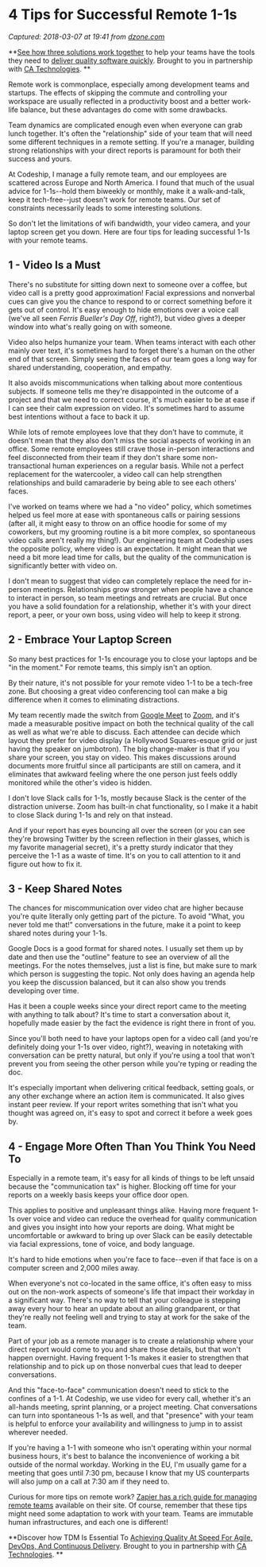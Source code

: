 # 4 Tips for Successful Remote 1-1s

_Captured: 2018-03-07 at 19:41 from [dzone.com](https://dzone.com/articles/4-tips-for-successful-remote-1-1s?edition=366213&utm_source=Daily%20Digest&utm_medium=email&utm_campaign=Daily%20Digest%202018-03-07)_

**[See how three solutions work together](https://dzone.com/go?i=204124&u=https%3A%2F%2Fad.doubleclick.net%2Fddm%2Ftrackclk%2FN6040.130331DZONE%2FB11226848.150413346%3Bdc_trk_aid%3D321098505%3Bdc_trk_cid%3D81553809%3Bdc_lat%3D%3Bdc_rdid%3D%3Btag_for_child_directed_treatment%3D) to help your teams have the tools they need to [deliver quality software quickly](https://dzone.com/go?i=204124&u=https%3A%2F%2Fad.doubleclick.net%2Fddm%2Ftrackclk%2FN6040.130331DZONE%2FB11226848.150123399%3Bdc_trk_aid%3D321096583%3Bdc_trk_cid%3D81552442%3Bdc_lat%3D%3Bdc_rdid%3D%3Btag_for_child_directed_treatment%3D). Brought to you in partnership with [CA Technologies](https://dzone.com/go?i=204124&u=https%3A%2F%2Fad.doubleclick.net%2Fddm%2Ftrackclk%2FN6040.130331DZONE%2FB11226848.150413346%3Bdc_trk_aid%3D321098505%3Bdc_trk_cid%3D81553809%3Bdc_lat%3D%3Bdc_rdid%3D%3Btag_for_child_directed_treatment%3D). **

Remote work is commonplace, especially among development teams and startups. The effects of skipping the commute and controlling your workspace are usually reflected in a productivity boost and a better work-life balance, but these advantages do come with some drawbacks.

Team dynamics are complicated enough even when everyone can grab lunch together. It's often the "relationship" side of your team that will need some different techniques in a remote setting. If you're a manager, building strong relationships with your direct reports is paramount for both their success and yours.

At Codeship, I manage a fully remote team, and our employees are scattered across Europe and North America. I found that much of the usual advice for 1-1s--hold them biweekly or monthly, make it a walk-and-talk, keep it tech-free--just doesn't work for remote teams. Our set of constraints necessarily leads to some interesting solutions.

So don't let the limitations of wifi bandwidth, your video camera, and your laptop screen get you down. Here are four tips for leading successful 1-1s with your remote teams.

## 1 - Video Is a Must

There's no substitute for sitting down next to someone over a coffee, but video call is a pretty good approximation! Facial expressions and nonverbal cues can give you the chance to respond to or correct something before it gets out of control. It's easy enough to hide emotions over a voice call (we've all seen _Ferris Bueller's Day Off_, right?), but video gives a deeper window into what's really going on with someone.

Video also helps humanize your team. When teams interact with each other mainly over text, it's sometimes hard to forget there's a human on the other end of that screen. Simply seeing the faces of our team goes a long way for shared understanding, cooperation, and empathy.

It also avoids miscommunications when talking about more contentious subjects. If someone tells me they're disappointed in the outcome of a project and that we need to correct course, it's much easier to be at ease if I can see their calm expression on video. It's sometimes hard to assume best intentions without a face to back it up.

While lots of remote employees love that they don't have to commute, it doesn't mean that they also don't miss the social aspects of working in an office. Some remote employees still crave those in-person interactions and feel disconnected from their team if they don't share some non-transactional human experiences on a regular basis. While not a perfect replacement for the watercooler, a video call can help strengthen relationships and build camaraderie by being able to see each others' faces.

I've worked on teams where we had a "no video" policy, which sometimes helped us feel more at ease with spontaneous calls or pairing sessions (after all, it might easy to throw on an office hoodie for some of my coworkers, but my grooming routine is a bit more complex, so spontaneous video calls aren't really my thing!). Our engineering team at Codeship uses the opposite policy, where video is an expectation. It might mean that we need a bit more lead time for calls, but the quality of the communication is significantly better with video on.

I don't mean to suggest that video can completely replace the need for in-person meetings. Relationships grow stronger when people have a chance to interact in person, so team meetings and retreats are crucial. But once you have a solid foundation for a relationship, whether it's with your direct report, a peer, or your own boss, using video will help to keep it strong.

## 2 - Embrace Your Laptop Screen

So many best practices for 1-1s encourage you to close your laptops and be "in the moment." For remote teams, this simply isn't an option.

By their nature, it's not possible for your remote video 1-1 to be a tech-free zone. But choosing a great video conferencing tool can make a big difference when it comes to eliminating distractions.

My team recently made the switch from [Google Meet](https://meet.google.com/_meet) to [Zoom](https://zoom.us/), and it's made a measurable positive impact on both the technical quality of the call as well as what we're able to discuss. Each attendee can decide which layout they prefer for video display (a Hollywood Squares-esque grid or just having the speaker on jumbotron). The big change-maker is that if you share your screen, you stay on video. This makes discussions around documents more fruitful since all participants are still on camera, and it eliminates that awkward feeling where the one person just feels oddly monitored while the other's video is hidden.

I don't love Slack calls for 1-1s, mostly because Slack is the center of the distraction universe. Zoom has built-in chat functionality, so I make it a habit to close Slack during 1-1s and rely on that instead.

And if your report has eyes bouncing all over the screen (or you can see they're browsing Twitter by the screen reflection in their glasses, which is my favorite managerial secret), it's a pretty sturdy indicator that they perceive the 1-1 as a waste of time. It's on you to call attention to it and figure out how to fix it.

## 3 - Keep Shared Notes

The chances for miscommunication over video chat are higher because you're quite literally only getting part of the picture. To avoid "What, you never told me that!" conversations in the future, make it a point to keep shared notes during your 1-1s.

Google Docs is a good format for shared notes. I usually set them up by date and then use the "outline" feature to see an overview of all the meetings. For the notes themselves, just a list is fine, but make sure to mark which person is suggesting the topic. Not only does having an agenda help you keep the discussion balanced, but it can also show you trends developing over time.

Has it been a couple weeks since your direct report came to the meeting with anything to talk about? It's time to start a conversation about it, hopefully made easier by the fact the evidence is right there in front of you.

Since you'll both need to have your laptops open for a video call (and you're definitely doing your 1-1s over video, right?), weaving in notetaking with conversation can be pretty natural, but only if you're using a tool that won't prevent you from seeing the other person while you're typing or reading the doc.

It's especially important when delivering critical feedback, setting goals, or any other exchange where an action item is communicated. It also gives instant peer review. If your report writes something that isn't what you thought was agreed on, it's easy to spot and correct it before a week goes by.

## 4 - Engage More Often Than You Think You Need To

Especially in a remote team, it's easy for all kinds of things to be left unsaid because the "communication tax" is higher. Blocking off time for your reports on a weekly basis keeps your office door open.

This applies to positive and unpleasant things alike. Having more frequent 1-1s over voice and video can reduce the overhead for quality communication and gives you insight into how your reports are doing. What might be uncomfortable or awkward to bring up over Slack can be easily detectable via facial expressions, tone of voice, and body language.

It's hard to hide emotions when you're face to face--even if that face is on a computer screen and 2,000 miles away.

When everyone's not co-located in the same office, it's often easy to miss out on the non-work aspects of someone's life that impact their workday in a significant way. There's no way to tell that your colleague is stepping away every hour to hear an update about an ailing grandparent, or that they're really not feeling well and trying to stay at work for the sake of the team.

Part of your job as a remote manager is to create a relationship where your direct report would come to you and share those details, but that won't happen overnight. Having frequent 1-1s makes it easier to strengthen that relationship and to pick up on those nonverbal cues that lead to deeper conversations.

And this "face-to-face" communication doesn't need to stick to the confines of a 1-1. At Codeship, we use video for every call, whether it's an all-hands meeting, sprint planning, or a project meeting. Chat conversations can turn into spontaneous 1-1s as well, and that "presence" with your team is helpful to enforce your availability and willingness to jump in to assist wherever needed.

If you're having a 1-1 with someone who isn't operating within your normal business hours, it's best to balance the inconvenience of working a bit outside of the normal workday. Working in the EU, I'm usually game for a meeting that goes until 7:30 pm, because I know that my US counterparts will also jump on a call at 7:30 am if they need to.

Curious for more tips on remote work? [Zapier has a rich guide for managing remote teams](https://zapier.com/learn/remote-work/how-manage-remote-team/) available on their site. Of course, remember that these tips might need some adaptation to work with your team. Teams are immutable human infrastructures, and each one is different!

**Discover how TDM Is Essential To [Achieving Quality At Speed For Agile, DevOps, And Continuous Delivery](https://dzone.com/go?i=204125&u=https%3A%2F%2Fad.doubleclick.net%2Fddm%2Ftrackclk%2FN6040.130331DZONE%2FB11226848.150413345%3Bdc_trk_aid%3D321095198%3Bdc_trk_cid%3D81552443%3Bdc_lat%3D%3Bdc_rdid%3D%3Btag_for_child_directed_treatment%3D). Brought to you in partnership with [CA Technologies](https://dzone.com/go?i=204125&u=https%3A%2F%2Fad.doubleclick.net%2Fddm%2Ftrackclk%2FN6040.130331DZONE%2FB11226848.150413345%3Bdc_trk_aid%3D321095198%3Bdc_trk_cid%3D81552443%3Bdc_lat%3D%3Bdc_rdid%3D%3Btag_for_child_directed_treatment%3D). **
